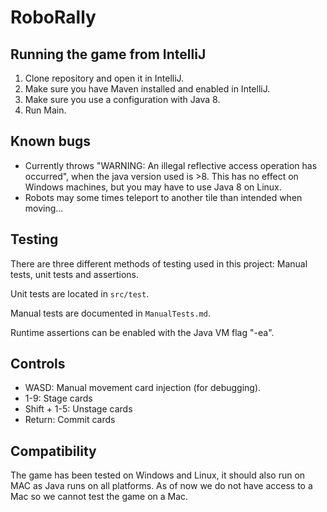 # RoboRally

## Running the game from IntelliJ

1. Clone repository and open it in IntelliJ.
1. Make sure you have Maven installed and enabled in IntelliJ.
1. Make sure you use a configuration with Java 8.
1. Run Main.

## Known bugs

- Currently throws "WARNING: An illegal reflective access operation has occurred",
  when the java version used is >8. This has no effect on Windows machines, but you may have to use Java 8 on Linux.
- Robots may some times teleport to another tile than intended when moving...

## Testing

There are three different methods of testing used in this project:
Manual tests, unit tests and assertions.

Unit tests are located in `src/test`.

Manual tests are documented in `ManualTests.md`.

Runtime assertions can be enabled with the Java VM flag "-ea".

## Controls

- WASD: Manual movement card injection (for debugging).
- 1-9: Stage cards
- Shift + 1-5: Unstage cards
- Return: Commit cards

## Compatibility

The game has been tested on Windows and Linux, it should also run on MAC as Java runs on all platforms. As of now we do not have access to a Mac so we cannot test the game on a Mac.
